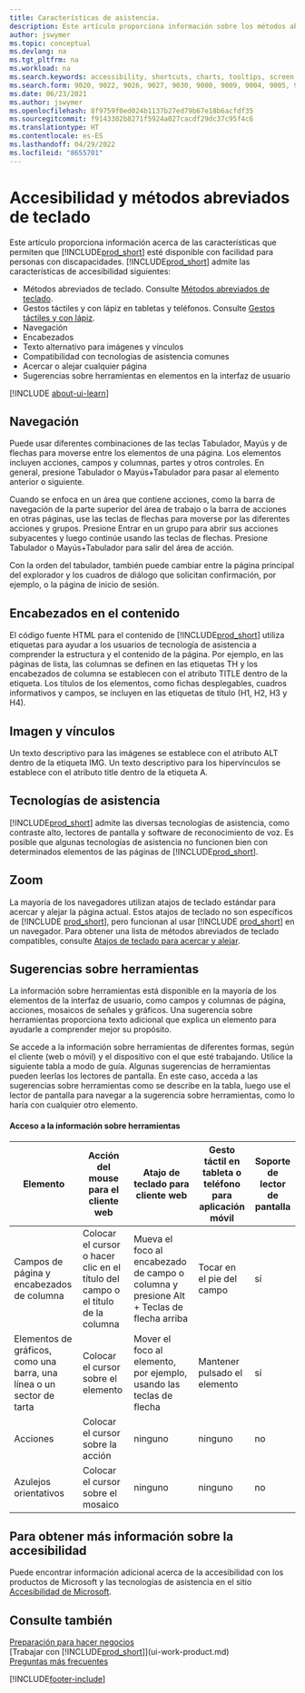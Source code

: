 ```yaml
---
title: Características de asistencia.
description: Este artículo proporciona información sobre los métodos abreviados de teclado y otras funciones de asistencia en Business Central para personas con discapacidad.
author: jswymer
ms.topic: conceptual
ms.devlang: na
ms.tgt_pltfrm: na
ms.workload: na
ms.search.keywords: accessibility, shortcuts, charts, tooltips, screen reader
ms.search.form: 9020, 9022, 9026, 9027, 9030, 9000, 9009, 9004, 9005, 9024, 9006, 9007, 9010, 9016, 9017
ms.date: 06/23/2021
ms.author: jswymer
ms.openlocfilehash: 8f9759f0ed024b1137b27ed79b67e18b6acfdf35
ms.sourcegitcommit: f9143302b8271f5924a027cacdf29dc37c95f4c6
ms.translationtype: HT
ms.contentlocale: es-ES
ms.lasthandoff: 04/29/2022
ms.locfileid: "8655701"
---
```

# <a name="accessibility-and-keyboard-shortcuts"></a>Accesibilidad y métodos abreviados de teclado

Este artículo proporciona información acerca de las características que permiten que [!INCLUDE[prod_short](includes/prod_short.md)] esté disponible con facilidad para personas con discapacidades. [!INCLUDE[prod_short](includes/prod_short.md)] admite las características de accesibilidad siguientes:  

- Métodos abreviados de teclado. Consulte [Métodos abreviados de teclado](keyboard-shortcuts.md).
- Gestos táctiles y con lápiz en tabletas y teléfonos. Consulte [Gestos táctiles y con lápiz](touch-gestures.md).
- Navegación  
- Encabezados  
- Texto alternativo para imágenes y vínculos  
- Compatibilidad con tecnologías de asistencia comunes 
- Acercar o alejar cualquier página
- Sugerencias sobre herramientas en elementos en la interfaz de usuario

[!INCLUDE [about-ui-learn](includes/about-ui-learn.md)]

## <a name="navigation"></a><a name="Navigation"></a> Navegación
  
Puede usar diferentes combinaciones de las teclas Tabulador, Mayús y de flechas para moverse entre los elementos de una página. Los elementos incluyen acciones, campos y columnas, partes y otros controles. En general, presione Tabulador o Mayús+Tabulador para pasar al elemento anterior o siguiente.

Cuando se enfoca en un área que contiene acciones, como la barra de navegación de la parte superior del área de trabajo o la barra de acciones en otras páginas, use las teclas de flechas para moverse por las diferentes acciones y grupos. Presione Entrar en un grupo para abrir sus acciones subyacentes y luego continúe usando las teclas de flechas. Presione Tabulador o Mayús+Tabulador para salir del área de acción.

Con la orden del tabulador, también puede cambiar entre la página principal del explorador y los cuadros de diálogo que solicitan confirmación, por ejemplo, o la página de inicio de sesión.  

## <a name="headings-in-content"></a><a name="Headings"></a> Encabezados en el contenido

El código fuente HTML para el contenido de [!INCLUDE[prod_short](includes/prod_short.md)] utiliza etiquetas para ayudar a los usuarios de tecnología de asistencia a comprender la estructura y el contenido de la página. Por ejemplo, en las páginas de lista, las columnas se definen en las etiquetas TH y los encabezados de columna se establecen con el atributo TITLE dentro de la etiqueta. Los títulos de los elementos, como fichas desplegables, cuadros informativos y campos, se incluyen en las etiquetas de título (H1, H2, H3 y H4).  

## <a name="image-and-links"></a><a name="Images"></a> Imagen y vínculos

Un texto descriptivo para las imágenes se establece con el atributo ALT dentro de la etiqueta IMG. Un texto descriptivo para los hipervínculos se establece con el atributo title dentro de la etiqueta A.  

## <a name="assistive-technologies"></a><a name="AssistiveTech"></a> Tecnologías de asistencia

[!INCLUDE[prod_short](includes/prod_short.md)] admite las diversas tecnologías de asistencia, como contraste alto, lectores de pantalla y software de reconocimiento de voz. Es posible que algunas tecnologías de asistencia no funcionen bien con determinados elementos de las páginas de [!INCLUDE[prod_short](includes/prod_short.md)].  

## <a name="zoom"></a><a name="zoom"></a> Zoom

La mayoría de los navegadores utilizan atajos de teclado estándar para acercar y alejar la página actual. Estos atajos de teclado no son específicos de [!INCLUDE [prod_short](includes/prod_short.md)], pero funcionan al usar [!INCLUDE [prod_short](includes/prod_short.md)] en un navegador. Para obtener una lista de métodos abreviados de teclado compatibles, consulte [Atajos de teclado para acercar y alejar](keyboard-shortcuts.md#zoomshortcuts).

## <a name="tooltips"></a>Sugerencias sobre herramientas

La información sobre herramientas está disponible en la mayoría de los elementos de la interfaz de usuario, como campos y columnas de página, acciones, mosaicos de señales y gráficos. Una sugerencia sobre herramientas proporciona texto adicional que explica un elemento para ayudarle a comprender mejor su propósito. 

Se accede a la información sobre herramientas de diferentes formas, según el cliente (web o móvil) y el dispositivo con el que esté trabajando. Utilice la siguiente tabla a modo de guía. Algunas sugerencias de herramientas pueden leerlas los lectores de pantalla. En este caso, acceda a las sugerencias sobre herramientas como se describe en la tabla, luego use el lector de pantalla para navegar a la sugerencia sobre herramientas, como lo haría con cualquier otro elemento.

#### <a name="accessing-tooltips"></a>Acceso a la información sobre herramientas

|Elemento|Acción del mouse para el cliente web|Atajo de teclado para cliente web|Gesto táctil en tableta o teléfono para aplicación móvil|Soporte de lector de pantalla|
|-------|-----------------|------------|--------------------------|---------------------|
|Campos de página y encabezados de columna|Colocar el cursor o hacer clic en el título del campo o el título de la columna|Mueva el foco al encabezado de campo o columna y presione Alt + Teclas de flecha arriba|Tocar en el pie del campo |sí|
|Elementos de gráficos, como una barra, una línea o un sector de tarta|Colocar el cursor sobre el elemento|Mover el foco al elemento, por ejemplo, usando las teclas de flecha|Mantener pulsado el elemento|sí|
|Acciones|Colocar el cursor sobre la acción|ninguno|ninguno |no|
|Azulejos orientativos|Colocar el cursor sobre el mosaico |ninguno|ninguno|no|


<!--
- With a mouse, hover over the element.
- With keyboard, press the Alt+Up Arrow keys.
- On a tablet or phone, tap and hold on the element. To learn about more gestures, see [Touch and Pen Gestures](touch-gestures.md)

-->

## <a name="for-more-accessibility-information"></a>Para obtener más información sobre la accesibilidad

Puede encontrar información adicional acerca de la accesibilidad con los productos de Microsoft y las tecnologías de asistencia en el sitio [Accesibilidad de Microsoft](https://go.microsoft.com/fwlink/?LinkId=262160).

## <a name="see-also"></a>Consulte también

[Preparación para hacer negocios](ui-get-ready-business.md)  
[Trabajar con [!INCLUDE[prod_short](includes/prod_short.md)]](ui-work-product.md)  
[Preguntas más frecuentes](across-faq.yml)  

[!INCLUDE[footer-include](includes/footer-banner.md)]
